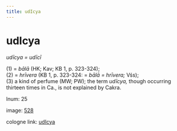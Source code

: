 ```yaml
---
title: udIcya
---
```


# udIcya

<i>udīcya = udīcī</i>  <div n="P" />(1) = <i>bālā</i> (HK; Kav; KB 1, p. 323-324); <div n="P" />(2) = <i>hrīvera</i> (KB 1, p. 323-324: = <i>bālā = hrīvera;</i> Vśs); <div n="P" />(3) a kind of perfume (MW; PW); the term <i>udīcya,</i> though occurring <div n="lb" />thirteen times in Ca., is not explained by Cakra.

lnum: 25

image: [528](https://www.sanskrit-lexicon.uni-koeln.de/scans/csl-apidev/servepdf.php?dict=snp&page=528)

cologne link: [udIcya](https://sanskrit-lexicon.uni-koeln.de/scans/csl-apidev/getword.php?dict=snp&key=udIcya)


